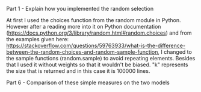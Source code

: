 Part 1 - Explain how you implemented the random selection

At first I used the choices function from the random module in Python. However after a reading more into it on Python documentation (https://docs.python.org/3/library/random.html#random.choices) and from the examples given here: https://stackoverflow.com/questions/59763933/what-is-the-difference-between-the-random-choices-and-random-sample-function, I changed to the sample functions (random.sample) to avoid repeating elements. Besides that I used it without weights so that it wouldn't be biased. "k" represents the size that is returned and in this case it is 100000 lines.

Part 6 - Comparison of these simple measures on the two models 
